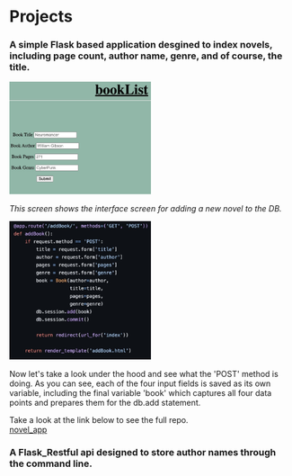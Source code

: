# Projects

### **A simple Flask based application** desgined to index novels, including page count, author name, genre, and of course, the title.  

<img src="https://raw.githubusercontent.com/grassLEE/grassleeblog/main/images/bookapp1.png" width="50%" float="right" margin-right="10px">  

*This screen shows the interface screen for adding a new novel to the DB.* 

<img src="https://raw.githubusercontent.com/grassLEE/grassleeblog/main/images/bookapp3.png" width="50%" float="right" margin-right="10px">

Now let's take a look under the hood and see what the 'POST' method is doing. As you can see, each of the four input fields is saved as its own variable, including the final variable 'book' which captures all four data points and prepares them for the db.add statement.

Take a look at the link below to see the full repo.  
[novel_app](https://github.com/grassLEE/novel_app.git)


### A Flask_Restful api designed to store author names through the command line.
